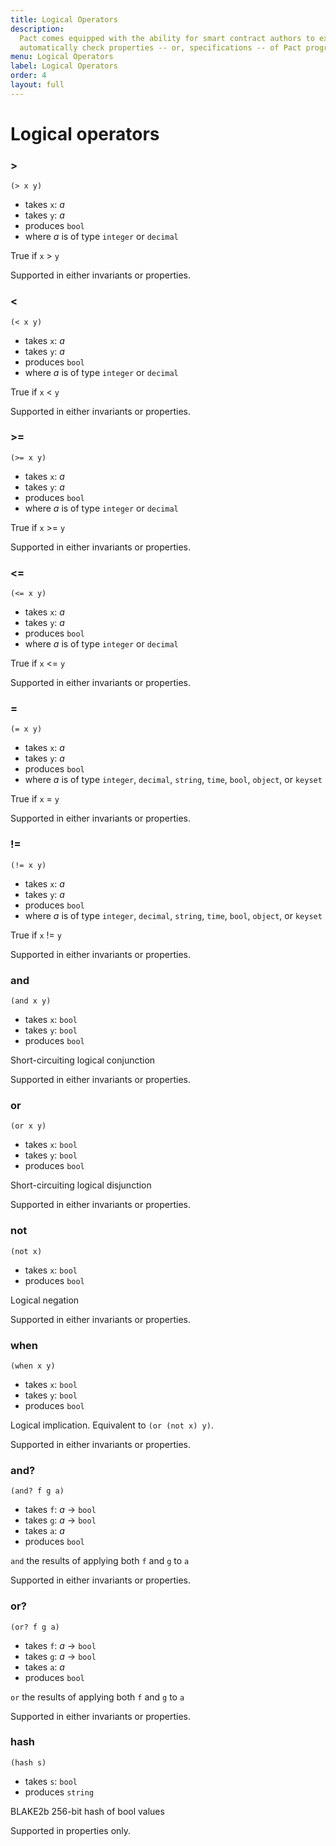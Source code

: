 ```yaml
---
title: Logical Operators
description:
  Pact comes equipped with the ability for smart contract authors to express and
  automatically check properties -- or, specifications -- of Pact programs.
menu: Logical Operators
label: Logical Operators
order: 4
layout: full
---
```


# Logical operators

### >

```pact
(> x y)
```

- takes `x`: _a_
- takes `y`: _a_
- produces `bool`
- where _a_ is of type `integer` or `decimal`

True if `x` > `y`

Supported in either invariants or properties.

### \<

```pact
(< x y)
```

- takes `x`: _a_
- takes `y`: _a_
- produces `bool`
- where _a_ is of type `integer` or `decimal`

True if `x` < `y`

Supported in either invariants or properties.

### >=

```pact
(>= x y)
```

- takes `x`: _a_
- takes `y`: _a_
- produces `bool`
- where _a_ is of type `integer` or `decimal`

True if `x` >= `y`

Supported in either invariants or properties.

### \<=

```pact
(<= x y)
```

- takes `x`: _a_
- takes `y`: _a_
- produces `bool`
- where _a_ is of type `integer` or `decimal`

True if `x` \<= `y`

Supported in either invariants or properties.

### =

```pact
(= x y)
```

- takes `x`: _a_
- takes `y`: _a_
- produces `bool`
- where _a_ is of type `integer`, `decimal`, `string`, `time`, `bool`, `object`,
  or `keyset`

True if `x` = `y`

Supported in either invariants or properties.

### !=

```pact
(!= x y)
```

- takes `x`: _a_
- takes `y`: _a_
- produces `bool`
- where _a_ is of type `integer`, `decimal`, `string`, `time`, `bool`, `object`,
  or `keyset`

True if `x` != `y`

Supported in either invariants or properties.

### and

```pact
(and x y)
```

- takes `x`: `bool`
- takes `y`: `bool`
- produces `bool`

Short-circuiting logical conjunction

Supported in either invariants or properties.

### or

```pact
(or x y)
```

- takes `x`: `bool`
- takes `y`: `bool`
- produces `bool`

Short-circuiting logical disjunction

Supported in either invariants or properties.

### not

```pact
(not x)
```

- takes `x`: `bool`
- produces `bool`

Logical negation

Supported in either invariants or properties.

### when

```pact
(when x y)
```

- takes `x`: `bool`
- takes `y`: `bool`
- produces `bool`

Logical implication. Equivalent to `(or (not x) y)`.

Supported in either invariants or properties.

### and?

```pact
(and? f g a)
```

- takes `f`: _a_ -> `bool`
- takes `g`: _a_ -> `bool`
- takes `a`: _a_
- produces `bool`

`and` the results of applying both `f` and `g` to `a`

Supported in either invariants or properties.

### or?

```pact
(or? f g a)
```

- takes `f`: _a_ -> `bool`
- takes `g`: _a_ -> `bool`
- takes `a`: _a_
- produces `bool`

`or` the results of applying both `f` and `g` to `a`

Supported in either invariants or properties.

### hash

```pact
(hash s)
```

- takes `s`: `bool`
- produces `string`

BLAKE2b 256-bit hash of bool values

Supported in properties only.
